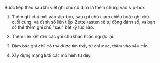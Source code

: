 
Bước tiếp theo sau khi viết ghi chú cố định là thêm chúng vào slip-box.

1. Thêm ghi chú mới vào slip-box, sau ghi chú tham chiếu hoặc ghi chú cuối cùng, và đánh số liên tiếp. Zettelkasten sẽ tự động đánh số, và bạn có thể thêm ghi chú "sau" bất kỳ lúc nào.
    
2. Thêm liên kết đến các ghi chú khác hoặc ngược lại.
    
3. Đảm bảo ghi chú có thể được tìm thấy từ chỉ mục, thêm vào nếu cần.
    
4. Xây dựng mạng lưới các mô hình tư duy.